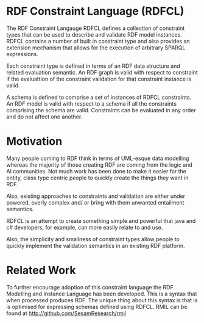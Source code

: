 RDF Constraint Language (RDFCL)
=====

The RDF Constraint Langauge RDFCL defines a collection of constraint types that can be used to describe and validate RDF model instances. RDFCL contains a number of built in constraint type and also provides an extension mechanism that allows for the execution of arbitrary SPARQL expressions. 

Each constraint type is defined in terms of an RDF data structure and related evaluation semantic. An RDF graph is valid with respect to constraint if the evaluattion of the constraint validation for that constraint instance is valid.

A schema is defined to comprise a set of instances of RDFCL constraints. An RDF model is valid with respect to a schema if all the constraints comprising the schema are valid. Constraints can be evaluated in any order and do not affect one another.

Motivation
====

Many people coming to RDF think in terms of UML-esque data modelling whereas the majority of those creating RDF are coming from the logic and AI communities. Not much work has been done to make it easier for the entity, class type centric people to quickly create the things they want in RDF. 

Also, existing approaches to constraints and validation are either under powered, overly complex and/ or bring with them unwanted entailment semantics. 

RDFCL is an attempt to create something simple and powerful that java and c# developers, for example, can more easily relate to and use.

Also, the simplicity and smallness of constraint types allow people to quickly implement the validation semantics in an existing RDF platform. 


Related Work
====

To further encourage adoption of this constraint language the RDF Modelling and Instance Language has been developed. This is a syntax that when processed produces RDF. The unique thing about this syntax is that is is optimised for expressing schemas defined using RDFCL. RMIL can be found at http://github.com/SesamResearch/rmil






